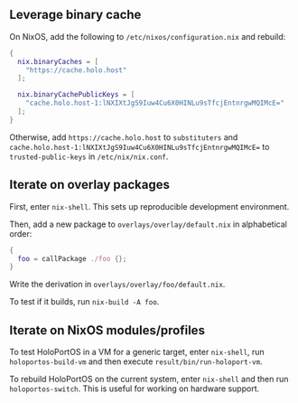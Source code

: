 ## Leverage binary cache

On NixOS, add the following to `/etc/nixos/configuration.nix` and rebuild:

```nix
{
  nix.binaryCaches = [
    "https://cache.holo.host"
  ];

  nix.binaryCachePublicKeys = [
    "cache.holo.host-1:lNXIXtJgS9Iuw4Cu6X0HINLu9sTfcjEntnrgwMQIMcE="
  ];
}
```

Otherwise, add `https://cache.holo.host` to `substituters` and
`cache.holo.host-1:lNXIXtJgS9Iuw4Cu6X0HINLu9sTfcjEntnrgwMQIMcE=` to
`trusted-public-keys` in `/etc/nix/nix.conf`.

## Iterate on overlay packages

First, enter `nix-shell`. This sets up reproducible development environment.

Then, add a new package to `overlays/overlay/default.nix` in alphabetical order:

```nix
{
  foo = callPackage ./foo {};
}
```

Write the derivation in `overlays/overlay/foo/default.nix`.

To test if it builds, run `nix-build -A foo`.

## Iterate on NixOS modules/profiles

To test HoloPortOS in a VM for a generic target, enter `nix-shell`, run
`holoportos-build-vm` and then execute `result/bin/run-holoport-vm`.

To rebuild HoloPortOS on the current system, enter `nix-shell` and then run
`holoportos-switch`. This is useful for working on hardware support.
